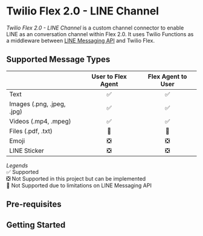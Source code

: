 # Twilio Flex 2.0 - LINE Channel

_Twilio Flex 2.0 - LINE Channel_ is a custom channel connector to enable LINE as an conversation channel within Flex 2.0. It uses Twilio Functions as a middleware between [LINE Messaging API](https://developers.line.biz/en/docs/messaging-api/) and Twilio Flex.

## Supported Message Types

|                            |      User to Flex Agent       |      Flex Agent to User       |
| -------------------------- | :---------------------------: | :---------------------------: |
| Text                       |      :white_check_mark:       |      :white_check_mark:       |
| Images (.png, .jpeg, .jpg) |      :white_check_mark:       |      :white_check_mark:       |
| Videos (.mp4, .mpeg)       |      :white_check_mark:       |      :white_check_mark:       |
| Files (.pdf, .txt)         |        :no_entry_sign:        |        :no_entry_sign:        |
| Emoji                      | :negative_squared_cross_mark: | :negative_squared_cross_mark: |
| LINE Sticker               | :negative_squared_cross_mark: | :negative_squared_cross_mark: |

_Legends_  
:white_check_mark: Supported  
:negative_squared_cross_mark: Not Supported in this project but can be implemented  
:no_entry_sign: Not Supported due to limitations on LINE Messaging API

## Pre-requisites

## Getting Started
